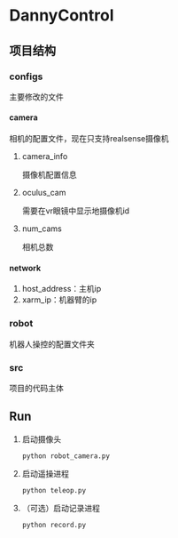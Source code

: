 # DannyControl

## 项目结构

### configs

主要修改的文件

#### camera

相机的配置文件，现在只支持realsense摄像机

1. camera_info

   摄像机配置信息

2. oculus_cam

   需要在vr眼镜中显示地摄像机id

3. num_cams

   相机总数

#### network

1. host_address：主机ip
2. xarm_ip：机器臂的ip

### robot

机器人操控的配置文件夹

### src

项目的代码主体

## Run

1. 启动摄像头

   ```
   python robot_camera.py
   ```

   

2. 启动遥操进程

   ```
   python teleop.py
   ```

   

3. （可选）启动记录进程

   ```
   python record.py
   ```

   

